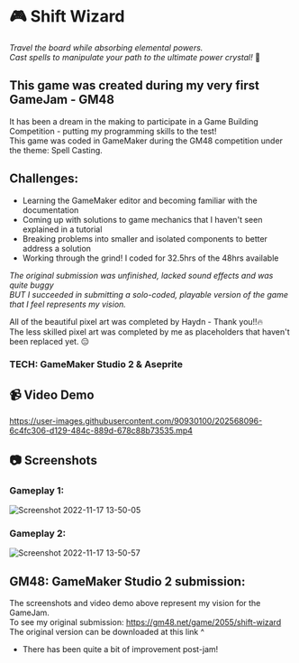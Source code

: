# :video_game: Shift Wizard
<em>Travel the board while absorbing elemental powers.   
Cast spells to manipulate your path to the ultimate power crystal!</em> :gem:

## This game was created during my very first GameJam - GM48   
It has been a dream in the making to participate in a Game Building Competition - putting my programming skills to the test!  
This game was coded in GameMaker during the GM48 competition under the theme: Spell Casting.

## Challenges:
- Learning the GameMaker editor and becoming familiar with the documentation
- Coming up with solutions to game mechanics that I haven't seen explained in a tutorial
- Breaking problems into smaller and isolated components to better address a solution
- Working through the grind! I coded for 32.5hrs of the 48hrs available  
  
<em>The original submission was unfinished, lacked sound effects and was quite buggy    
BUT I succeeded in submitting a solo-coded, playable version of the game that I feel represents my vision.</em>

All of the beautiful pixel art was completed by Haydn - Thank you!!🔥  
The less skilled pixel art was completed by me as placeholders that haven't been replaced yet. :expressionless:

### TECH: GameMaker Studio 2 & Aseprite

## :video_camera: Video Demo
https://user-images.githubusercontent.com/90930100/202568096-6c4fc306-d129-484c-889d-678c88b73535.mp4

## :camera: Screenshots
### Gameplay 1:
![Screenshot 2022-11-17 13-50-05](https://user-images.githubusercontent.com/90930100/202568216-c18dceff-cce4-4093-92fa-05118ba6d546.png)
### Gameplay 2:
![Screenshot 2022-11-17 13-50-57](https://user-images.githubusercontent.com/90930100/202568258-e69882a1-96e2-4ced-902c-0d8b9ee0fa28.png)

## GM48: GameMaker Studio 2 submission: 
The screenshots and video demo above represent my vision for the GameJam.  
To see my original submission: https://gm48.net/game/2055/shift-wizard  
The original version can be downloaded  at this link ^  
- There has been quite a bit of improvement post-jam!
